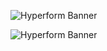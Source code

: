 ![Hyperform Banner](https://github.com/qngapparat/hyperform/blob/master/hyperform/hyperform-banner.png)

![Hyperform Banner](https://github.com/qngapparat/hyperform/blob/master/hyperform/hyperform_5x.gif)


<!-- Requires Node >= 12.19.0

```
npm i 
npm i -g eslint
npm i -g jest
```
```
'ESLint' by Dirk Baeumer
```

* Don't use a background Jest runner (in VSCode et cetera), otherwise Google tests will fail as 'Operation already in progress' -->

